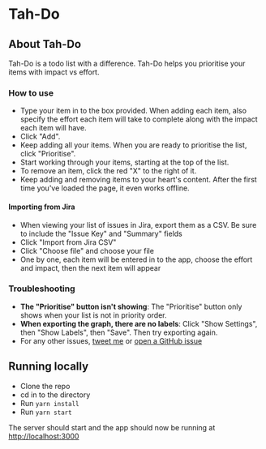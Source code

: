 # Tah-Do

## About Tah-Do
Tah-Do is a todo list with a difference. Tah-Do helps you prioritise your items with impact vs effort.

### How to use
* Type your item in to the box provided. When adding each item, also specify the effort each item will take to complete along with the impact each item will have.
* Click "Add".
* Keep adding all your items. When you are ready to prioritise the list, click "Prioritise".
* Start working through your items, starting at the top of the list.
* To remove an item, click the red "X" to the right of it.
* Keep adding and removing items to your heart's content. After the first time you've loaded the page, it even works offline.

#### Importing from Jira
* When viewing your list of issues in Jira, export them as a CSV. Be sure to include the "Issue Key" and "Summary" fields
* Click "Import from Jira CSV"
* Click "Choose file" and choose your file
* One by one, each item will be entered in to the app, choose the effort and impact, then the next item will appear

### Troubleshooting
* **The "Prioritise" button isn't showing**: The "Prioritise" button only shows when your list is not in priority order.
* **When exporting the graph, there are no labels**: Click "Show Settings", then "Show Labels", then "Save". Then try exporting again.
* For any other issues, [tweet me](https://twitter.com/OfficialGwynne) or [open a GitHub issue](https://github.com/votemike/todo/issues/new)

## Running locally
* Clone the repo
* cd in to the directory
* Run `yarn install`
* Run `yarn start`

The server should start and the app should now be running at [http://localhost:3000](http://localhost:3000)
